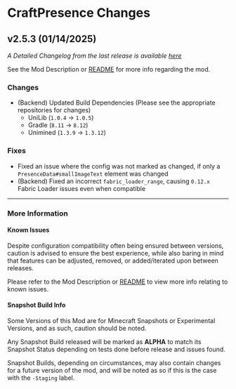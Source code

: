 # CraftPresence Changes

## v2.5.3 (01/14/2025)

_A Detailed Changelog from the last release is
available [here](https://gitlab.com/CDAGaming/CraftPresence/-/compare/release%2Fv2.5.2...release%2Fv2.5.3)_

See the Mod Description or [README](https://gitlab.com/CDAGaming/CraftPresence) for more info regarding the mod.

### Changes

* (Backend) Updated Build Dependencies (Please see the appropriate repositories for changes)
    * UniLib (`1.0.4` -> `1.0.5`)
    * Gradle (`8.11` -> `8.12`)
    * Unimined (`1.3.9` -> `1.3.12`)

### Fixes

* Fixed an issue where the config was not marked as changed, if only a `PresenceData#smallImageText` element was changed
* (Backend) Fixed an incorrect `fabric_loader_range`, causing `0.12.x` Fabric Loader issues even when compatible

___

### More Information

#### Known Issues

Despite configuration compatibility often being ensured between versions,
caution is advised to ensure the best experience, while also baring in mind that features can be adjusted, removed, or
added/iterated upon between releases.

Please refer to the Mod Description or [README](https://gitlab.com/CDAGaming/CraftPresence) to view more info relating
to known issues.

#### Snapshot Build Info

Some Versions of this Mod are for Minecraft Snapshots or Experimental Versions, and as such, caution should be noted.

Any Snapshot Build released will be marked as **ALPHA** to match its Snapshot Status depending on tests done before
release
and issues found.

Snapshot Builds, depending on circumstances, may also contain changes for a future version of the mod, and will be noted
as so if this is the case with the `-Staging` label.
